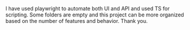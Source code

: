 I have used playwright to automate both UI and API and used TS for scripting. Some folders are empty and this project can be more organized based on the number of features and behavior. Thank you.  
